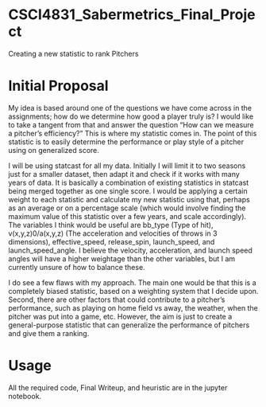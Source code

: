 # CSCI4831_Sabermetrics_Final_Project
Creating a new statistic to rank Pitchers

# Initial Proposal


My idea is based around one of the questions we have come across in the assignments; how do we determine how good a player truly is? I would like to take a tangent from that and answer the question “How can we measure a pitcher’s efficiency?” This is where my statistic comes in. The point of this statistic is to easily determine the performance or play style of a pitcher using on generalized score. 

I will be using statcast for all my data. Initially I will limit it to two seasons just for a smaller dataset, then adapt it and check if it works with many years of data. It is basically a combination of existing statistics in statcast being merged together as one single score. I would be applying a certain weight to each statistic and calculate my new statistic using that, perhaps as an average or on a percentage scale (which would involve finding the maximum value of this statistic over a few years, and scale accordingly). The variables I think would be useful are bb_type (Type of hit), v(x,y,z)0/a(x,y,z) (The acceleration and velocities of throws in 3 dimensions), effective_speed, release_spin, launch_speed, and launch_speed_angle. I believe the velocity, acceleration, and launch speed angles will have a higher weightage than the other variables, but I am currently unsure of how to balance these. 
  
I do see a few flaws with my approach. The main one would be that this is a completely biased statistic, based on a weighting system that I decide upon. Second, there are other factors that could contribute to a pitcher’s performance, such as playing on home field vs away, the weather, when the pitcher was put into a game, etc. However, the aim is just to create a general-purpose statistic that can generalize the performance of pitchers and give them a ranking. 
	
# Usage

All the required code, Final Writeup, and heuristic are in the jupyter notebook.
